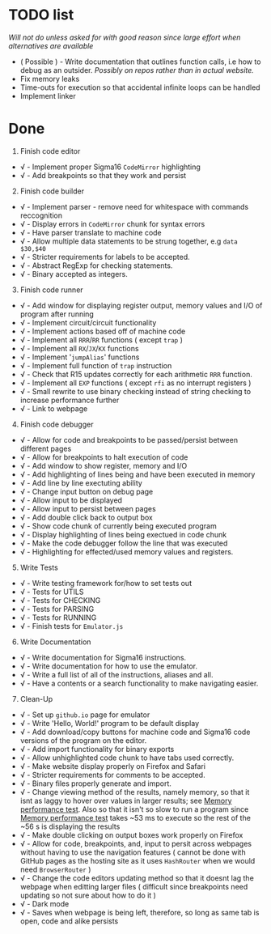 # TODO list

*Will not do unless asked for with good reason since large effort when alternatives are available*

* ( Possible ) - Write documentation that outlines function calls, i.e how to debug as an outsider. *Possibly on repos rather than in actual website.*
* Fix memory leaks
* Time-outs for execution so that accidental infinite loops can be handled
* Implement linker

# Done

1. Finish code editor
* √ - Implement proper Sigma16 `CodeMirror` highlighting
* √ - Add breakpoints so that they work and persist

2. Finish code builder
* √ - Implement parser - remove need for whitespace with commands reccognition
* √ - Display errors in `CodeMirror` chunk for syntax errors
* √ - Have parser translate to machine code
* √ - Allow multiple data statements to be strung together, e.g `data $30,$40`
* √ - Stricter requirements for labels to be accepted.
* √ - Abstract RegExp for checking statements.
* √ - Binary accepted as integers.

3. Finish code runner
* √ - Add window for displaying register output, memory values and I/O of program after running
* √ - Implement circuit/circuit functionality
* √ - Implement actions based off of machine code
* √ - Implement all `RRR`/`RR` functions ( except `trap` )
* √ - Implement all `RX`/`JX`/`KX` functions
* √ - Implement '`jumpAlias`' functions
* √ - Implement full function of `trap` instruction
* √ - Check that R15 updates correctly for each arithmetic `RRR` function.
* √ - Implement all `EXP` functions ( except `rfi` as no interrupt registers )
* √ - Small rewrite to use binary checking instead of string checking to increase performance further
* √ - Link to webpage

4. Finish code debugger
* √ - Allow for code and breakpoints to be passed/persist between different pages
* √ - Allow for breakpoints to halt execution of code
* √ - Add window to show register, memory and I/O
* √ - Add highlighting of lines being and have been executed in memory
* √ - Add line by line exectuting ability
* √ - Change input button on debug page
* √ - Allow input to be displayed
* √ - Allow input to persist between pages
* √ - Add double click back to output box
* √ - Show code chunk of currently being executed program
* √ - Display highlighting of lines being exectued in code chunk
* √ - Make the code debugger follow the line that was executed
* √ - Highlighting for effected/used memory values and registers.

5. Write Tests
* √ - Write testing framework for/how to set tests out
* √ - Tests for UTILS
* √ - Tests for CHECKING
* √ - Tests for PARSING
* √ - Tests for RUNNING
* √ - Finish tests for `Emulator.js`

6. Write Documentation
* √ - Write documentation for Sigma16 instructions.
* √ - Write documentation for how to use the emulator.
* √ - Write a full list of all of the instructions, aliases and all.
* √ - Have a contents or a search functionality to make navigating easier.

7. Clean-Up
* √ - Set up `github.io` page for emulator
* √ - Write 'Hello, World!' program to be default display
* √ - Add download/copy buttons for machine code and Sigma16 code versions of the program on the editor.
* √ - Add import functionality for binary exports
* √ - Allow unhighlighted code chunk to have tabs used correctly.
* √ - Make website display properly on Firefox and Safari
* √ - Stricter requirements for comments to be accepted.
* √ - Binary files properly generate and import.
* √ - Change viewing method of the results, namely memory, so that it isnt as laggy to hover over values in larger results; see [Memory performance test](https://github.com/QuestioWo/Sigma17#memory-performance-test-). Also so that it isn't so slow to run a program since [Memory performance test](https://github.com/QuestioWo/Sigma17#memory-performance-test-) takes ~53 ms to execute so the rest of the ~56 s is displaying the results
* √ - Make double clicking on output boxes work properly on Firefox
* √ - Allow for code, breakpoints, and, input to persit across webpages without having to use the navigation features ( cannot be done with GitHub pages as the hosting site as it uses `HashRouter` when we would need `BrowserRouter` )
* √ - Change the code editors updating method so that it doesnt lag the webpage when editting larger files ( difficult since breakpoints need updating so not sure about how to do it )
* √ - Dark mode
* √ - Saves when webpage is being left, therefore, so long as same tab is open, code and alike persists
